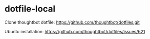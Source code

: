 # dotfile-local
Clone thoughtbot dotfile: https://github.com/thoughtbot/dotfiles.git

Ubuntu installation: https://github.com/thoughtbot/dotfiles/issues/621
